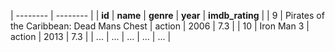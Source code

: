 | -------- | -------- |
| **id** | **name** | **genre** | **year** | **imdb_rating** |
| 9 | Pirates of the Caribbean: Dead Mans Chest | action | 2006 | 7.3 |
| 10 | Iron Man 3 | action | 2013 | 7.3 |
| ... | ... | ... | ... | ... |
